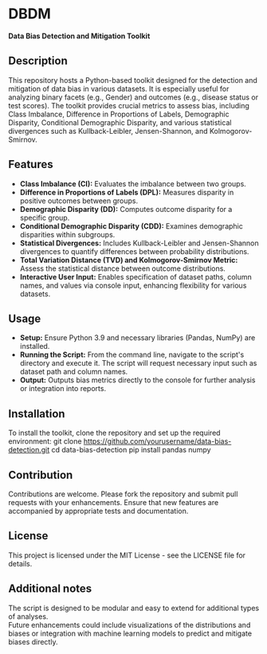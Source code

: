 # DBDM
**Data Bias Detection and Mitigation Toolkit**

## Description
This repository hosts a Python-based toolkit designed for the detection and mitigation of data bias in various datasets. It is especially useful for analyzing binary facets (e.g., Gender) and outcomes (e.g., disease status or test scores). The toolkit provides crucial metrics to assess bias, including Class Imbalance, Difference in Proportions of Labels, Demographic Disparity, Conditional Demographic Disparity, and various statistical divergences such as Kullback-Leibler, Jensen-Shannon, and Kolmogorov-Smirnov.

## Features
- **Class Imbalance (CI):** Evaluates the imbalance between two groups.
- **Difference in Proportions of Labels (DPL):** Measures disparity in positive outcomes between groups.
- **Demographic Disparity (DD):** Computes outcome disparity for a specific group.
- **Conditional Demographic Disparity (CDD):** Examines demographic disparities within subgroups.
- **Statistical Divergences:** Includes Kullback-Leibler and Jensen-Shannon divergences to quantify differences between probability distributions.
- **Total Variation Distance (TVD) and Kolmogorov-Smirnov Metric:** Assess the statistical distance between outcome distributions.
- **Interactive User Input:** Enables specification of dataset paths, column names, and values via console input, enhancing flexibility for various datasets.

## Usage
- **Setup:** Ensure Python 3.9 and necessary libraries (Pandas, NumPy) are installed.
- **Running the Script:** From the command line, navigate to the script's directory and execute it. The script will request necessary input such as dataset path and column names.
- **Output:** Outputs bias metrics directly to the console for further analysis or integration into reports.

## Installation
To install the toolkit, clone the repository and set up the required environment:
git clone https://github.com/yourusername/data-bias-detection.git
cd data-bias-detection
pip install pandas numpy

## Contribution
Contributions are welcome. Please fork the repository and submit pull requests with your enhancements. Ensure that new features are accompanied by appropriate tests and documentation.

## License
This project is licensed under the MIT License - see the LICENSE file for details.<br />

## Additional notes
The script is designed to be modular and easy to extend for additional types of analyses.<br />
Future enhancements could include visualizations of the distributions and biases or integration with machine learning models to predict and mitigate biases directly.<br />
